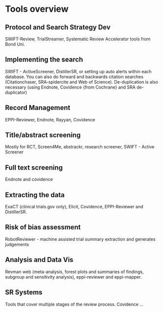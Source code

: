 # Tools overview

## Protocol and Search Strategy Dev

SWIFT-Review, TrialStreamer, Systematic Review Accelerator tools from Bond Uni.

## Implementing the search

SWIFT - ActiveScreener, DistillerSR, or setting up auto alerts within each database. You can also do forward and backwards citation searches (Citationchaser, SRA-spidercite and Web of Science). De-duplication is also necessary (using Endnote, Covidence {from Cochrane} and SRA de-duplicator)

## Record Management

EPPI-Reviewer, Endnote, Rayyan, Covidence

## Title/abstract screening

Mostly for RCT, Screen4Me, abstrackr, research screener, SWIFT - Active Screener

## Full text screening

Endnote and covidence

## Extracting the data

ExaCT (clinical trials.gov only), Elicit, Covidence, EPPI-Reviewer and DistillerSR.

## Risk of bias assessment

RobotReviewer - machine assisted trial summary extraction and generates judgements

## Analysis and Data Vis

Revman web (meta-analysis, forest plots and summaries of findings, subgroup and sensitivity analysis), eppi-reviewer and eppi-mapper.

## SR Systems

Tools that cover multiple stages of the review process. Covidence ...
